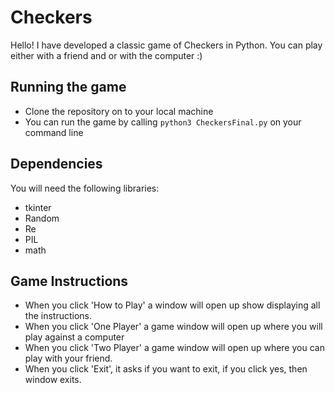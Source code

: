 # Checkers

Hello! I have developed a classic game of Checkers in Python. You can play either with a friend and or with the computer :)

## Running the game
- Clone the repository on to your local machine
- You can run the game by calling ```python3 CheckersFinal.py``` on your command line

## Dependencies
You will need the following libraries:
- tkinter
- Random
- Re
- PIL
- math

## Game Instructions
- When you click 'How to Play' a window will open up show displaying all the instructions.
- When you click 'One Player' a game window will open up where you will play against a computer
- When you click 'Two Player' a game window will open up where you can play with your friend.
- When you click 'Exit', it asks if you want to exit, if you click yes, then window exits.

